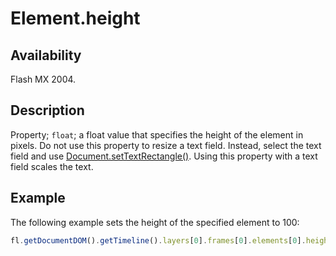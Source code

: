 # Element.height

## Availability

Flash MX 2004.

## Description

Property; `float`; a float value that specifies the height of the element in pixels.
Do not use this property to resize a text field. Instead, select the text field and use [Document.setTextRectangle()](../Document_object/Document9846.md). Using this property with a text field scales the text.

## Example

The following example sets the height of the specified element to 100:

```javascript
fl.getDocumentDOM().getTimeline().layers[0].frames[0].elements[0].height = 100;
```
